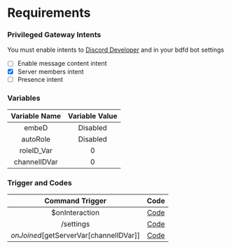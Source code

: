 # Requirements #
### Privileged Gateway Intents ###
You must enable intents to [Discord Developer](https://discord.com/developers/applications) and in your bdfd bot settings

- [ ] Enable message content intent
- [x] Server members intent
- [ ] Presence intent

### Variables ###
| Variable Name | Variable Value |
| :-: | :-: |
| embeD | Disabled |
| autoRole | Disabled |
| roleID_Var | 0 |
| channelIDVar | 0 |

### Trigger and Codes ###
| Command Trigger | Code |
| :-:| :-: |
| $onInteraction | [Code](https://raw.githubusercontent.com/paratmr/BDFD-Wikis/main/Welcomer%20CODE/%24onInteraction) |
| /settings | [Code](https://raw.githubusercontent.com/paratmr/BDFD-Wikis/main/Welcomer%20CODE/%5Csettings) |
| $onJoined[$getServerVar[channelIDVar]] | [Code](https://raw.githubusercontent.com/paratmr/BDFD-Wikis/main/Welcomer%20CODE/%24onJoined%5B%24getServerVar%5BchannelIDVar%5D%5D) |

